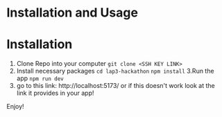 # Installation and Usage

# Installation
1. Clone Repo into your computer
```git clone <SSH KEY LINK>```
2. Install necessary packages
```cd lap3-hackathon```
```npm install```
3.Run the app
```npm run dev```
4. go to this link: http://localhost:5173/ or if this doesn't work look at the link it provides in your app!

Enjoy!
